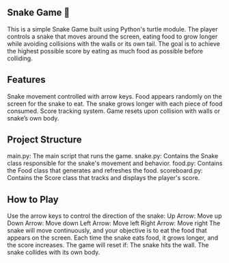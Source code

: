 ## Snake Game 🐍
This is a simple Snake Game built using Python's turtle module. The player controls a snake that moves around the screen, eating food to grow longer while avoiding collisions with the walls or its own tail. The goal is to achieve the highest possible score by eating as much food as possible before colliding.

## Features
Snake movement controlled with arrow keys.
Food appears randomly on the screen for the snake to eat.
The snake grows longer with each piece of food consumed.
Score tracking system.
Game resets upon collision with walls or snake’s own body.

## Project Structure
main.py: The main script that runs the game.
snake.py: Contains the Snake class responsible for the snake's movement and behavior.
food.py: Contains the Food class that generates and refreshes the food.
scoreboard.py: Contains the Score class that tracks and displays the player's score.

## How to Play
Use the arrow keys to control the direction of the snake:
Up Arrow: Move up
Down Arrow: Move down
Left Arrow: Move left
Right Arrow: Move right
The snake will move continuously, and your objective is to eat the food that appears on the screen.
Each time the snake eats food, it grows longer, and the score increases.
The game will reset if:
The snake hits the wall.
The snake collides with its own body.
